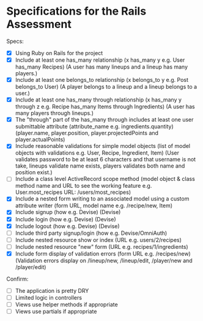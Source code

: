 # Specifications for the Rails Assessment

Specs:
- [x] Using Ruby on Rails for the project
- [x] Include at least one has_many relationship (x has_many y e.g. User has_many Recipes) (A user has many lineups and a lineup has many players.)
- [x] Include at least one belongs_to relationship (x belongs_to y e.g. Post belongs_to User) (A player belongs to a lineup and a lineup belongs to a user.)
- [x] Include at least one has_many through relationship (x has_many y through z e.g. Recipe has_many Items through Ingredients) (A user has many players through lineups.)
- [x] The "through" part of the has_many through includes at least one user submittable attribute (attribute_name e.g. ingredients.quantity) (player.name, player.position, player.projectedPoints and player.actualPoints)
- [x] Include reasonable validations for simple model objects (list of model objects with validations e.g. User, Recipe, Ingredient, Item) (User validates password to be at least 6 characters and that username is not take, lineups validate name exists, players validates both name and position exist.)
- [ ] Include a class level ActiveRecord scope method (model object & class method name and URL to see the working feature e.g. User.most_recipes URL: /users/most_recipes)
- [x] Include a nested form writing to an associated model using a custom attribute writer (form URL, model name e.g. /recipe/new, Item)
- [x] Include signup (how e.g. Devise) (Devise)
- [x] Include login (how e.g. Devise) (Devise)
- [x] Include logout (how e.g. Devise) (Devise)
- [ ] Include third party signup/login (how e.g. Devise/OmniAuth)
- [ ] Include nested resource show or index (URL e.g. users/2/recipes)
- [ ] Include nested resource "new" form (URL e.g. recipes/1/ingredients)
- [x] Include form display of validation errors (form URL e.g. /recipes/new) (Validation errors display on /lineup/new, /lineup/edit, /player/new and /player/edit)

Confirm:
- [ ] The application is pretty DRY
- [ ] Limited logic in controllers
- [ ] Views use helper methods if appropriate
- [ ] Views use partials if appropriate
